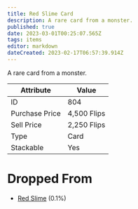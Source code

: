 ```yaml
---
title: Red Slime Card
description: A rare card from a monster.
published: true
date: 2023-03-01T00:25:07.565Z
tags: items
editor: markdown
dateCreated: 2023-02-17T06:57:39.914Z
---
```


A rare card from a monster.

|Attribute|Value|
|-|-|
|ID|804|
|Purchase Price|4,500 Flips|
|Sell Price|2,250 Flips|
|Type|Card|
|Stackable|Yes|


# Dropped From
 * [Red Slime](/monsters/red-slime) (0.1%)
